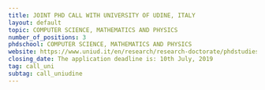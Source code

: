 ```yaml
---
title: JOINT PHD CALL WITH UNIVERSITY OF UDINE, ITALY
layout: default
topic: COMPUTER SCIENCE, MATHEMATICS AND PHYSICS
number_of_positions: 3
phdschool: COMPUTER SCIENCE, MATHEMATICS AND PHYSICS
website: https://www.uniud.it/en/research/research-doctorate/phdstudies/admission/ph.d.-call?set_language=en 
closing_date: The application deadline is: 10th July, 2019
tag: call_uni
subtag: call_uniudine
---
```

